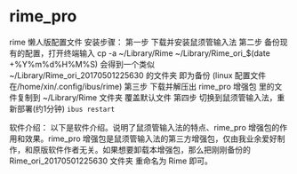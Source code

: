 # rime_pro
rime 懒人版配置文件
安装步骤：
第一步 下载并安装鼠须管输入法
第二步 备份现有的配置，打开终端输入 cp -a ~/Library/Rime ~/Library/Rime_ori_$(date +%Y%m%d%H%M%S) 会得到一个类似 ~/Library/Rime_ori_20170501225630 的文件夹 即为备份
(linux 配置文件在/home/xin/.config/ibus/rime)
第三步 下载并解压出 rime_pro 增强包 里的文件复制到 ~/Library/Rime 文件夹 覆盖默认文件
第四步 切换到鼠须管输入法，重新部署(约1分钟)  `ibus restart`

软件介绍：
以下是软件介绍。说明了鼠须管输入法的特点、rime_pro 增强包的作用和效果。rime_pro 增强包是鼠须管输入法的第三方增强包，仅由我业余爱好制作，和原版软件作者无关。如果想要卸载本增强包，那么把刚刚备份的 Rime_ori_20170501225630 文件夹 重命名为 Rime 即可。

